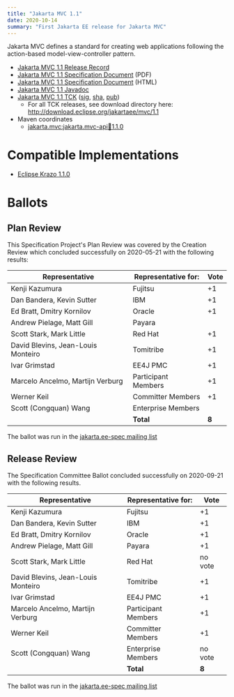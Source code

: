 ```yaml
---
title: "Jakarta MVC 1.1"
date: 2020-10-14
summary: "First Jakarta EE release for Jakarta MVC"
---
```

Jakarta MVC defines a standard for creating web applications following the action-based model-view-controller pattern.

* [Jakarta MVC 1.1 Release Record](https://projects.eclipse.org/projects/ee4j.mvc/releases/1.1)
* [Jakarta MVC 1.1 Specification Document](./jakarta-mvc-spec-1.1.pdf) (PDF)
* [Jakarta MVC 1.1 Specification Document](./jakarta-mvc-spec-1.1.html) (HTML)
* [Jakarta MVC 1.1 Javadoc](./apidocs)
* [Jakarta MVC 1.1 TCK](http://download.eclipse.org/jakartaee/mvc/1.1/jakarta-mvc-tck-1.1.0.zip) ([sig](http://download.eclipse.org/jakartaee/mvc/1.1/jakarta-mvc-tck-1.1.0.zip.sig), [sha](http://download.eclipse.org/jakartaee/mvc/1.1/jakarta-mvc-tck-1.1.0.zip.sha256), [pub](https://jakarta.ee/specifications/jakartaee-spec-committee.pub))
  * For all TCK releases, see download directory here: http://download.eclipse.org/jakartaee/mvc/1.1 
* Maven coordinates
  * [jakarta.mvc:jakarta.mvc-api:jar:1.1.0](https://central.sonatype.com/artifact/jakarta.mvc/jakarta.mvc-api/1.1.0/jar)

# Compatible Implementations

* [Eclipse Krazo 1.1.0](https://eclipse-ee4j.github.io/krazo/downloads/1.1.0.html)

# Ballots

## Plan Review

This Specification Project's Plan Review was covered by the Creation Review which concluded successfully on 2020-05-21 with the following results:

| Representative                                 | Representative for: | Vote |
|------------------------------------------------|---------------------|------|
| Kenji Kazumura                                 | Fujitsu             |  +1  |
| Dan Bandera, Kevin Sutter                      | IBM                 |  +1  |
| Ed Bratt, Dmitry Kornilov                      | Oracle              |  +1  |
| Andrew Pielage, Matt Gill                      | Payara              |      |
| Scott Stark, Mark Little                       | Red Hat             |  +1  |
| David Blevins, Jean-Louis Monteiro             | Tomitribe           |  +1  |
| Ivar Grimstad                                  | EE4J PMC            |  +1  |
| Marcelo Ancelmo, Martijn Verburg               | Participant Members |  +1  |
| Werner Keil                                    | Committer Members   |  +1  |
| Scott (Congquan) Wang                          | Enterprise Members  |      |
|                                                | **Total**           | **8**|

The ballot was run in the [jakarta.ee-spec mailing list](https://www.eclipse.org/lists/jakarta.ee-spec/msg00650.html)

## Release Review

The Specification Committee Ballot concluded successfully on 2020-09-21 with the following results.

| Representative                                 | Representative for: | Vote |
|------------------------------------------------|---------------------|------|
| Kenji Kazumura                                 | Fujitsu             |  +1  |
| Dan Bandera, Kevin Sutter                      | IBM                 |  +1  |
| Ed Bratt, Dmitry Kornilov                      | Oracle              |  +1  |
| Andrew Pielage, Matt Gill                      | Payara              |  +1  |
| Scott Stark, Mark Little                       | Red Hat             |  no vote  |
| David Blevins, Jean-Louis Monteiro             | Tomitribe           |  +1  |
| Ivar Grimstad                                  | EE4J PMC            |  +1  |
| Marcelo Ancelmo, Martijn Verburg               | Participant Members |  +1  |
| Werner Keil                                    | Committer Members   |  +1  |
| Scott (Congquan) Wang                          | Enterprise Members  |  no vote  |
|                                                | **Total**           | **8**|

The ballot was run in the [jakarta.ee-spec mailing list](https://www.eclipse.org/lists/jakarta.ee-spec/msg00991.html)

